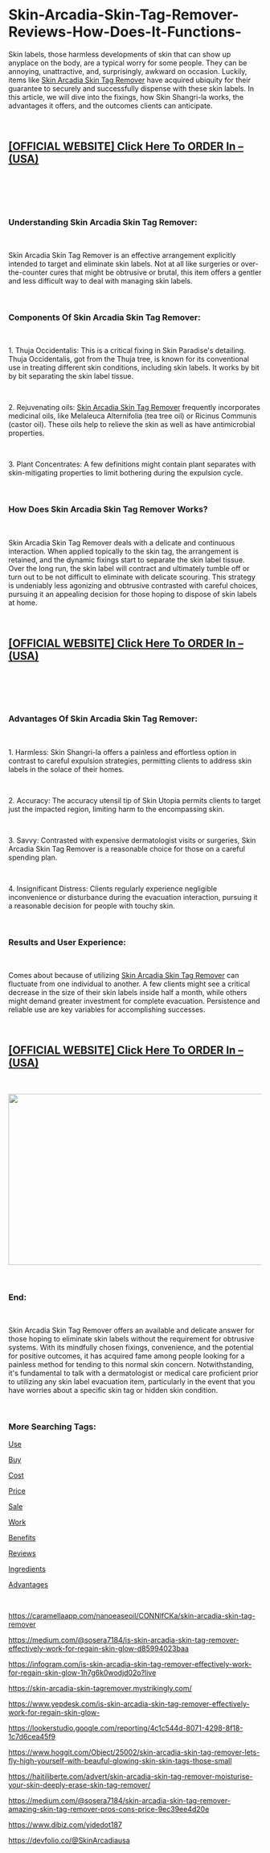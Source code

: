 # Skin-Arcadia-Skin-Tag-Remover-Reviews-How-Does-It-Functions-
<p>Skin labels, those harmless developments of skin that can show up anyplace on the body, are a typical worry for some people. They can be annoying, unattractive, and, surprisingly, awkward on occasion. Luckily, items like&nbsp;<a href="https://skin-arcadia-skin-tag-remover-usa.webflow.io/">Skin Arcadia Skin Tag Remover</a>&nbsp;have acquired ubiquity for their guarantee to securely and successfully dispense with these skin labels. In this article, we will dive into the fixings, how Skin Shangri-la works, the advantages it offers, and the outcomes clients can anticipate.</p>
<p>&nbsp;</p>
<h2><strong><a href="https://fitbreathing.com/recommends/skin-arcadia-skintag-remover/">[OFFICIAL WEBSITE] Click Here To ORDER In &ndash;(USA)</a></strong></h2>
<p>&nbsp;</p>
<p><a href="https://fitbreathing.com/recommends/skin-arcadia-skintag-remover/"><img src="https://s3.amazonaws.com/1silo.penzu.com/photos/12812440/big/Skin_Arcadia_Skin_Tag_Remover_3.jpg?1694289113" alt="" border="0" /></a></p>
<p>&nbsp;</p>
<h3><strong>Understanding Skin Arcadia Skin Tag Remover:</strong></h3>
<p>&nbsp;</p>
<p>Skin Arcadia Skin Tag Remover is an effective arrangement explicitly intended to target and eliminate skin labels. Not at all like surgeries or over-the-counter cures that might be obtrusive or brutal, this item offers a gentler and less difficult way to deal with managing skin labels.</p>
<p>&nbsp;</p>
<h3><strong>Components Of Skin Arcadia Skin Tag Remover:</strong></h3>
<p>&nbsp;</p>
<p>1. Thuja Occidentalis: This is a critical fixing in Skin Paradise's detailing. Thuja Occidentalis, got from the Thuja tree, is known for its conventional use in treating different skin conditions, including skin labels. It works by bit by bit separating the skin label tissue.</p>
<p>&nbsp;</p>
<p>2. Rejuvenating oils:&nbsp;<a href="https://fitbreathing.com/skin-arcadia-skin-tag-remover/">Skin Arcadia Skin Tag Remover</a>&nbsp;frequently incorporates medicinal oils, like Melaleuca Alternifolia (tea tree oil) or Ricinus Communis (castor oil). These oils help to relieve the skin as well as have antimicrobial properties.</p>
<p>&nbsp;</p>
<p>3. Plant Concentrates: A few definitions might contain plant separates with skin-mitigating properties to limit bothering during the expulsion cycle.</p>
<p>&nbsp;</p>
<h3><strong>How Does Skin Arcadia Skin Tag Remover Works?</strong></h3>
<p>&nbsp;</p>
<p>Skin Arcadia Skin Tag Remover deals with a delicate and continuous interaction. When applied topically to the skin tag, the arrangement is retained, and the dynamic fixings start to separate the skin label tissue. Over the long run, the skin label will contract and ultimately tumble off or turn out to be not difficult to eliminate with delicate scouring. This strategy is undeniably less agonizing and obtrusive contrasted with careful choices, pursuing it an appealing decision for those hoping to dispose of skin labels at home.</p>
<p>&nbsp;</p>
<h2><strong><a href="https://fitbreathing.com/recommends/skin-arcadia-skintag-remover/">[OFFICIAL WEBSITE] Click Here To ORDER In &ndash;(USA)</a></strong></h2>
<p>&nbsp;</p>
<p><a href="https://fitbreathing.com/recommends/skin-arcadia-skintag-remover/"><img src="https://s3.amazonaws.com/2silo.penzu.com/photos/12812441/big/Skin_Arcadia_Skin_Tag_Remover_2.jpg?1694289127" alt="" border="0" /></a></p>
<p>&nbsp;</p>
<h3><strong>Advantages Of Skin Arcadia Skin Tag Remover:</strong></h3>
<p>&nbsp;</p>
<p>1. Harmless: Skin Shangri-la offers a painless and effortless option in contrast to careful expulsion strategies, permitting clients to address skin labels in the solace of their homes.</p>
<p>&nbsp;</p>
<p>2. Accuracy: The accuracy utensil tip of Skin Utopia permits clients to target just the impacted region, limiting harm to the encompassing skin.</p>
<p>&nbsp;</p>
<p>3. Savvy: Contrasted with expensive dermatologist visits or surgeries, Skin Arcadia Skin Tag Remover is a reasonable choice for those on a careful spending plan.</p>
<p>&nbsp;</p>
<p>4. Insignificant Distress: Clients regularly experience negligible inconvenience or disturbance during the evacuation interaction, pursuing it a reasonable decision for people with touchy skin.</p>
<p>&nbsp;</p>
<h3><strong>Results and User Experience:</strong></h3>
<p>&nbsp;</p>
<p>Comes about because of utilizing&nbsp;<a href="https://club.vexanium.com/post/skin-arcadia-skin-tag-remover-serum-pros-cons-precautions-price-64db28a49e75a5e8c8ca42ee">Skin Arcadia Skin Tag Remover</a>&nbsp;can fluctuate from one individual to another. A few clients might see a critical decrease in the size of their skin labels inside half a month, while others might demand greater investment for complete evacuation. Persistence and reliable use are key variables for accomplishing successes.</p>
<p>&nbsp;</p>
<h2><strong><a href="https://fitbreathing.com/recommends/skin-arcadia-skintag-remover/">[OFFICIAL WEBSITE] Click Here To ORDER In &ndash;(USA)</a></strong></h2>
<p>&nbsp;</p>
<p><a href="https://fitbreathing.com/recommends/skin-arcadia-skintag-remover/"><img src="https://s3.amazonaws.com/3silo.penzu.com/photos/12812442/big/Skin_Arcadia_Skin_Tag_Remover_1.jpg?1694289140" alt="" width="550" height="340" border="0" /></a></p>
<p>&nbsp;</p>
<h3><strong>End:</strong></h3>
<p>&nbsp;</p>
<p>Skin Arcadia Skin Tag Remover offers an available and delicate answer for those hoping to eliminate skin labels without the requirement for obtrusive systems. With its mindfully chosen fixings, convenience, and the potential for positive outcomes, it has acquired fame among people looking for a painless method for tending to this normal skin concern. Notwithstanding, it's fundamental to talk with a dermatologist or medical care proficient prior to utilizing any skin label evacuation item, particularly in the event that you have worries about a specific skin tag or hidden skin condition.</p>
<p>&nbsp;</p>
<h3><strong>More Searching Tags:</strong></h3>
<p><a href="https://skin-arcadia-skin-tagremover.webflow.io/">Use</a></p>
<p><a href="https://skin-arcadia-skin-tag-remover-price.webflow.io/">Buy</a></p>
<p><a href="https://skin-arcadia-skin-tag-remover.webflow.io/">Cost</a></p>
<p><a href="https://sites.google.com/view/skin-arcadia-skin-tagremover/home">Price</a></p>
<p><a href="https://colab.research.google.com/drive/1C2kbkrsWAkRb2I3B9wklfHtCU8hiTIqy?usp=sharing">Sale</a></p>
<p><a href="https://www.yepdesk.com/skin-arcadia-skin-tag-remover-serum-pros-cons-precautions-&amp;-price">Work</a></p>
<p><a href="https://sites.google.com/view/skin-arcadia-skin-tag-remover/home">Benefits</a></p>
<p><a href="https://colab.research.google.com/drive/1ZDhKO6OYTR-K6wfH4uSzROQaqhUhk6xC?usp=sharing">Reviews</a></p>
<p><a href="https://groups.google.com/g/skin-arcadia-skin-tag-remover/c/2LIYLKHz5V0">Ingredients</a></p>
<p><a href="https://lookerstudio.google.com/reporting/4502ecf1-6faf-4e6b-a9bb-0060a68b6bfc/page/kGrZD">Advantages</a></p>
<p>&nbsp;</p>
<p><a href="https://caramellaapp.com/nanoeaseoil/CONNlfCKa/skin-arcadia-skin-tag-remover">https://caramellaapp.com/nanoeaseoil/CONNlfCKa/skin-arcadia-skin-tag-remover</a></p>
<p><a href="https://medium.com/@sosera7184/is-skin-arcadia-skin-tag-remover-effectively-work-for-regain-skin-glow-d85994023baa">https://medium.com/@sosera7184/is-skin-arcadia-skin-tag-remover-effectively-work-for-regain-skin-glow-d85994023baa</a></p>
<p><a href="https://infogram.com/is-skin-arcadia-skin-tag-remover-effectively-work-for-regain-skin-glow-1h7g6k0wodjd02o?live">https://infogram.com/is-skin-arcadia-skin-tag-remover-effectively-work-for-regain-skin-glow-1h7g6k0wodjd02o?live</a></p>
<p><a href="https://skin-arcadia-skin-tagremover.mystrikingly.com/">https://skin-arcadia-skin-tagremover.mystrikingly.com/</a></p>
<p><a href="https://www.yepdesk.com/is-skin-arcadia-skin-tag-remover-effectively-work-for-regain-skin-glow-">https://www.yepdesk.com/is-skin-arcadia-skin-tag-remover-effectively-work-for-regain-skin-glow-</a></p>
<p><a href="https://lookerstudio.google.com/reporting/4c1c544d-8071-4298-8f18-1c7d6cea45f9">https://lookerstudio.google.com/reporting/4c1c544d-8071-4298-8f18-1c7d6cea45f9</a></p>
<p><a href="https://www.hoggit.com/Object/25002/skin-arcadia-skin-tag-remover-lets-fly-high-yourself-with-beauful-glowing-skin-skin-tags-those-small">https://www.hoggit.com/Object/25002/skin-arcadia-skin-tag-remover-lets-fly-high-yourself-with-</a><a href="https://www.hoggit.com/Object/25002/skin-arcadia-skin-tag-remover-lets-fly-high-yourself-with-beauful-glowing-skin-skin-tags-those-small">beauful-glowing-skin-skin-tags-those-small</a></p>
<p><a href="https://haitiliberte.com/advert/skin-arcadia-skin-tag-remover-moisturise-your-skin-deeply-erase-skin-tag-remover/">https://haitiliberte.com/advert/skin-arcadia-skin-tag-remover-moisturise-your-skin-deeply-erase-skin-tag-remover/</a></p>
<p><a href="https://medium.com/@sosera7184/skin-arcadia-skin-tag-remover-amazing-skin-tag-remover-pros-cons-price-9ec39ee4d20e">https://medium.com/@sosera7184/skin-arcadia-skin-tag-remover-amazing-skin-tag-remover-pros-cons-price-9ec39ee4d20e</a></p>
<p><a href="https://www.dibiz.com/yidedot187">https://www.dibiz.com/yidedot187</a></p>
<p><a href="https://devfolio.co/@SkinArcadiausa">https://devfolio.co/@SkinArcadiausa</a></p>

